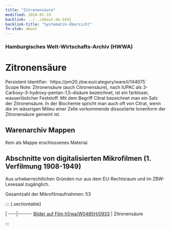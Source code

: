 ```yaml
---
title: "Zitronensäure"
modified: 2024-01-19
backlink: ../../about.de.html
backlink-title: "Systematik-Übersicht"
fn-stub: about
---
```


### Hamburgisches Welt-Wirtschafts-Archiv (HWWA)

# Zitronensäure

<div class="hint">Persistent Identifier: `https://pm20.zbw.eu/category/ware/i/144075`</div>

<div class="hint">
Scope Note: Zitronensäure (auch Citronensäure), nach IUPAC als 3-Carboxy-3-hydroxy-pentan-1,5-disäure bezeichnet, ist ein farbloser, wasserlöslicher Feststoff. Mit dem Begriff Citrat bezeichnet man ein Salz der Zitronensäure. In der Biochemie spricht man auch oft von Citrat, wenn die im wässrigen Milieu einer Zelle vorkommende dissoziierte Ionenform der Zitronensäure gemeint ist.
</div>





## Warenarchiv Mappen





Kein als Mappe erschlossenes Material.



<a id="filmsections" />

## Abschnitte von digitalisierten Mikrofilmen (1. Verfilmung 1908-1949)

<p>Aus urheberrechtlichen Gründen nur aus dem EU-Rechtsraum und im ZBW-Lesesaal zugänglich.</p>


<p>Gesamtzahl der Mikrofilmaufnahmen: 53</p>





::: {.sectiontable}

 | 
----|-------
<a class="btn" href="https://pm20.zbw.eu/film/h1/wa/W0485H/0933" rel="nofollow">Bilder auf Film h1/wa/W0485H/0933</a> | Zitronensäure


:::
















